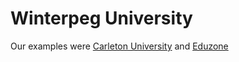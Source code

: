 
# Winterpeg University

Our examples were [Carleton University](https://carleton.ca/) and [Eduzone](https://html.ditsolution.net/eduzone/index.html)
